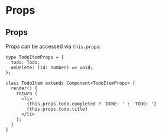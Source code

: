 # Props

## Props

Props can be accessed via `this.props`:

```tsx
type TodoItemProps = {
  todo: Todo;
  onDelete: (id: number) => void;
};

class TodoItem extends Component<TodoItemProps> {
  render() {
    return (
      <li>
        {this.props.todo.completed ? 'DONE: ' : 'TODO: '}
        {this.props.todo.title}
      </li>
    );
  }
}
```

